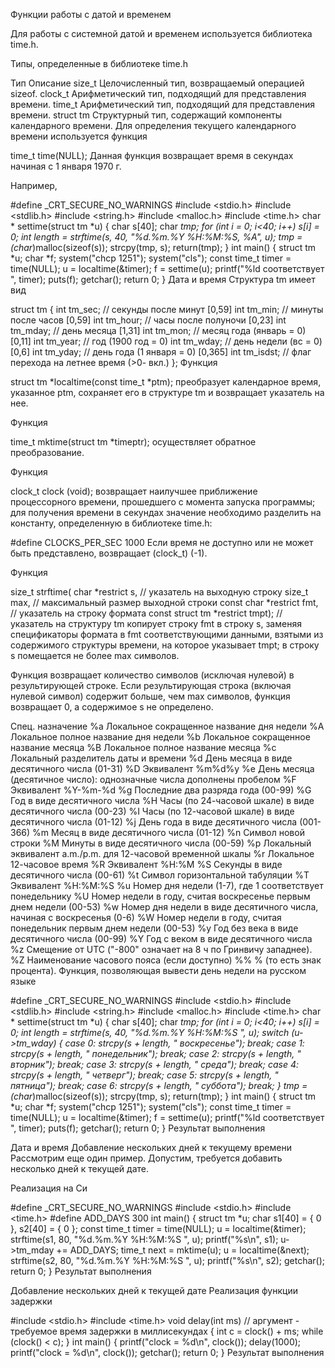 Функции работы с датой и временем

Для работы с системной датой и временем используется библиотека time.h.

Типы, определенные в библиотеке time.h

Тип	Описание
size_t	Целочисленный тип, возвращаемый операцией sizeof.
clock_t	Арифметический тип, подходящий для представления времени.
time_t	Арифметический тип, подходящий для представления времени.
struct tm	Структурный тип, содержащий компоненты календарного времени.
Для определения текущего календарного времени используется функция

 time_t time(NULL);
Данная функция возвращает время в секундах начиная с 1 января 1970 г.

Например,



#define _CRT_SECURE_NO_WARNINGS
#include <stdio.h>
#include <stdlib.h>
#include <string.h>
#include <malloc.h>
#include <time.h>
char * settime(struct tm *u)
{
  char s[40];
  char *tmp;
  for (int i = 0; i<40; i++) s[i] = 0;
  int length = strftime(s, 40, "%d.%m.%Y %H:%M:%S, %A", u);
  tmp = (char*)malloc(sizeof(s));
  strcpy(tmp, s);
  return(tmp);
}
int main() 
{
  struct tm *u;
  char *f;
  system("chcp 1251");
  system("cls");
  const time_t timer = time(NULL);
  u = localtime(&timer);
  f = settime(u);
  printf("%ld соответствует ", timer);
  puts(f);
  getchar();
  return 0;
}
Дата и время
Структура tm имеет вид

 
 
 
 
 
 
 
 
 
 
 
 struct tm
{
  int tm_sec;     // секунды после минут [0,59]
  int tm_min;     // минуты после часов [0,59]
  int tm_hour;    // часы после полуночи [0,23]
  int tm_mday;    // день месяца [1,31]
  int tm_mon;     // месяц года (январь = 0) [0,11]
  int tm_year;    // год (1900 год = 0)
  int tm_wday;    // день недели (вс = 0) [0,6]
  int tm_yday;    // день года (1 января = 0) [0,365]
  int tm_isdst;   // флаг перехода на летнее время (>0- вкл.)
};
Функция

 struct tm *localtime(const time_t *ptm);
преобразует календарное время, указанное ptm, сохраняет его в структуре tm и возвращает указатель на нее.

Функция

 time_t mktime(struct tm *timeptr);
осуществляет обратное преобразование.

Функция

 clock_t clock (void);
возвращает наилучшее приближение процессорного времени, прошедшего с момента запуска программы; для получения времени в секундах значение необходимо разделить на константу, определенную в библиотеке time.h:

 #define CLOCKS_PER_SEC 1000
Если время не доступно или не может быть представлено, возвращает (clock_t) (-1).

Функция

 
 
 
 
 size_t strftime(
char *restrict s, // указатель на выходную строку
size_t max,    // максимальный размер выходной строки
const char *restrict fmt, // указатель на строку формата
const struct tm *restrict tmpt); // указатель на структуру tm
копирует строку fmt в строку s, заменяя спецификаторы формата в fmt соответствующими данными, взятыми из содержимого структуры времени, на которое указывает tmpt; в строку s помещается не более max символов.

Функция возвращает количество символов (исключая нулевой) в результирующей строке. Если результирующая строка (включая нулевой символ) содержит больше, чем max символов, функция возвращает 0, а содержимое s не определено.

Спец.	назначение
%a	Локальное сокращенное название дня недели
%A	Локальное полное название дня недели
%b	Локальное сокращенное название месяца
%B	Локальное полное название месяца
%c	Локальный разделитель даты и времени
%d	День месяца в виде десятичного числа (01-31)
%D	Эквивалент %m%d%y
%e	День месяца (десятичное число): однозначные числа дополнены пробелом
%F	Эквивалент %Y-%m-%d
%g	Последние два разряда года (00-99)
%G	Год в виде десятичного числа
%H	Часы (по 24-часовой шкале) в виде десятичного числа (00-23)
%I	Часы (по 12-часовой шкале) в виде десятичного числа (01-12)
%j	День года в виде десятичного числа (001-366)
%m	Месяц в виде десятичного числа (01-12)
%n	Символ новой строки
%M	Минуты в виде десятичного числа (00-59)
%p	Локальный эквивалент a.m./p.m. для 12-часовой временной шкалы
%r	Локальное 12-часовое время
%R	Эквивалент %H:%M
%S	Секунды в виде десятичного числа (00-61)
%t	Символ горизонтальной табуляции
%T	Эквивалент %H:%M:%S
%u	Номер дня недели (1-7), где 1 соответствует понедельнику
%U	Номер недели в году, считая воскресенье первым днем недели (00-53)
%w	Номер дня недели в виде десятичного числа, начиная с воскресенья (0-6)
%W	Номер недели в году, считая понедельник первым днем недели (00-53)
%y	Год без века в виде десятичного числа (00-99)
%Y	Год с веком в виде десятичного числа
%z	Смещение от UTC ("-800" означает на 8 ч по Гринвичу западнее).
%Z	Наименование часового пояса (если доступно)
%%	% (то есть знак процента).
Функция, позволяющая вывести день недели на русском языке


#define _CRT_SECURE_NO_WARNINGS
#include <stdio.h>
#include <stdlib.h>
#include <string.h>
#include <malloc.h>
#include <time.h>
char * settime(struct tm *u)
{
  char s[40];
  char *tmp;
  for (int i = 0; i<40; i++) s[i] = 0;
  int length = strftime(s, 40, "%d.%m.%Y %H:%M:%S ", u);
  switch (u->tm_wday)
  {
    case 0: strcpy(s + length, " воскресенье"); break;
    case 1: strcpy(s + length, " понедельник"); break;
    case 2: strcpy(s + length, " вторник");     break;
    case 3: strcpy(s + length, " среда");       break;
    case 4: strcpy(s + length, " четверг");     break;
    case 5: strcpy(s + length, " пятница");     break;
    case 6: strcpy(s + length, " суббота");     break;
  }
  tmp = (char*)malloc(sizeof(s));
  strcpy(tmp, s);
  return(tmp);
}
int main() 
{
  struct tm *u;
  char *f;
  system("chcp 1251");
  system("cls");
  const time_t timer = time(NULL);
  u = localtime(&timer);
  f = settime(u);
  printf("%ld соответствует ", timer);
  puts(f);
  getchar();
  return 0;
}
Результат выполнения

Дата и время
Добавление нескольких дней к текущему времени
Рассмотрим еще один пример. Допустим, требуется добавить несколько дней к текущей дате.

Реализация на Си



#define _CRT_SECURE_NO_WARNINGS
#include <stdio.h>
#include <time.h>
#define ADD_DAYS 300
int main()
{
  struct tm *u;
  char s1[40] = { 0 }, s2[40] = { 0 };
  const time_t timer = time(NULL);
  u = localtime(&timer);
  strftime(s1, 80, "%d.%m.%Y %H:%M:%S ", u);
  printf("%s\n", s1);
  u->tm_mday += ADD_DAYS;
  time_t next = mktime(u);
  u = localtime(&next);
  strftime(s2, 80, "%d.%m.%Y %H:%M:%S ", u);
  printf("%s\n", s2);
  getchar();
  return 0;
}
Результат выполнения

Добавление нескольких дней к текущей дате
Реализация функции задержки


#include <stdio.h>
#include <time.h>
void delay(int ms) // аргумент - требуемое время задержки в миллисекундах
{
  int c = clock() + ms;
  while (clock() < c);
}
int main() 
{
  printf("clock = %d\n", clock());
  delay(1000);
  printf("clock = %d\n", clock());
  getchar();
  return 0;
}
Результат выполнения